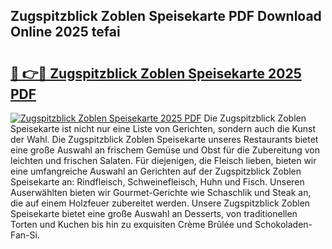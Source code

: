 ## Zugspitzblick Zoblen Speisekarte PDF Download Online 2025 tefai

# <h2><a href="http://gcanc6x.nevu.top/?p=Zugspitzblick+Zoblen+Speisekarte">🔗 👉🔴 Zugspitzblick Zoblen Speisekarte 2025 PDF</a></h2>

[![Zugspitzblick Zoblen Speisekarte 2025 PDF](https://i.imgur.com/dBaPXMq.png)](http://gcanc6x.nevu.top/?p=Zugspitzblick+Zoblen+Speisekarte)
Die Zugspitzblick Zoblen Speisekarte ist nicht nur eine Liste von Gerichten, sondern auch die Kunst der Wahl. Die Zugspitzblick Zoblen Speisekarte unseres Restaurants bietet eine große Auswahl an frischem Gemüse und Obst für die Zubereitung von leichten und frischen Salaten. Für diejenigen, die Fleisch lieben, bieten wir eine umfangreiche Auswahl an Gerichten auf der Zugspitzblick Zoblen Speisekarte an: Rindfleisch, Schweinefleisch, Huhn und Fisch. Unseren Auserwählten bieten wir Gourmet-Gerichte wie Schaschlik und Steak an, die auf einem Holzfeuer zubereitet werden. Unsere Zugspitzblick Zoblen Speisekarte bietet eine große Auswahl an Desserts, von traditionellen Torten und Kuchen bis hin zu exquisiten Crème Brûlée und Schokoladen-Fan-Si.
